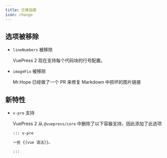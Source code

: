 ```yaml
---
title: 迁移指南
icon: change
---
```


## 选项被移除

- `lineNumbers` 被移除

  VuePress 2 现在支持每个代码块的行号配置。

- `imageFix` 被移除

  Mr.Hope 已经做了一个 PR 来修复 Markdown 中损坏的图片链接

## 新特性

- `v-pre` 支持

  VuePress 2 从 `@vuepress/core` 中删除了以下容器支持，因此添加了此选项

  ```md
  ::: v-pre

  一些 {{vue 语法}}。

  :::
  ```
